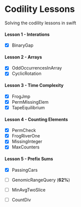 # Codility Lessons

Solving the codility lessons in swift

#### Lesson 1 - Interations
- [x] BinaryGap

#### Lesson 2 - Arrays
- [x] OddOccurrencesInArray
- [x] CyclicRotation

#### Lesson 3 - Time Complexity
- [x] FrogJmp
- [x] PermMissingElem
- [x] TapeEquilibrium

#### Lesson 4 - Counting Elements
- [x] PermCheck
- [x] FrogRiverOne
- [x] MissingInteger
- [x] MaxCounters

#### Lesson 5 - Prefix Sums
- [x] PassingCars
- [ ] GenomicRangeQuery (**62%**)
- [ ] MinAvgTwoSlice
- [ ] CountDiv

